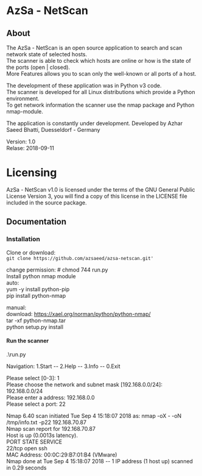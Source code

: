 # AzSa - NetScan 

## About

The AzSa - NetScan is an open source application to search and scan network state of selected hosts.  
The scanner is able to check which hosts are online or how is the state of the ports (open | closed).  
More Features allows you to scan only the well-known or all ports of a host.  

The development of these application was in Python v3 code.  
The scanner is developed for all Linux distributions which provide a Python environment.  
To get network information the scanner use the nmap package and Python nmap-module.

The application is constantly under development.
Developed by Azhar Saeed Bhatti, Duesseldorf - Germany  

Version: 1.0  
Relase: 2018-09-11  


# Licensing
AzSa - NetScan v1.0 is licensed under the terms of the GNU General Public License Version 3, you will find a copy of this license in the LICENSE file included in the source package.

## Documentation

### Installation
Clone or download:  
`git clone https://github.com/azsaeed/azsa-netscan.git'`

change permission: # chmod 744 run.py   
Install python nmap module  
auto:  
yum -y install python-pip   
pip install python-nmap  

manual:  
download: https://xael.org/norman/python/python-nmap/  
tar -xf python-nmap.tar   
python setup.py install  


#### Run the scanner 
.\run.py 

Navigation:
1.Start -- 2.Help -- 3.Info -- 0.Exit

  Please select [0-3]: 1  
  Please choose the network and subnet mask [192.168.0.0/24]: 192.168.0.0/24  
  Please enter a address: 192.168.0.0  
  Please select a port: 22   

Nmap 6.40 scan initiated Tue Sep  4 15:18:07 2018 as: nmap -oX - -oN /tmp/info.txt -p22 192.168.70.87  
Nmap scan report for 192.168.70.87  
Host is up (0.0013s latency).  
PORT   STATE SERVICE  
22/tcp open  ssh  
MAC Address: 00:0C:29:B7:01:B4 (VMware)  
Nmap done at Tue Sep  4 15:18:07 2018 -- 1 IP address (1 host up) scanned in 0.29 seconds  

